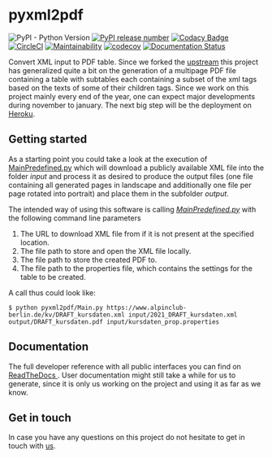 # pyxml2pdf

![PyPI - Python Version](https://img.shields.io/pypi/pyversions/pyxml2pdf)
[![PyPI release number](https://badge.fury.io/py/pyxml2pdf.svg)](https://pypi.org/project/pyxml2pdf/)
[![Codacy Badge](https://api.codacy.com/project/badge/Grade/d8cd591a0e814ed59f9e6f4a0ac5cf4c)](https://www.codacy.com/manual/blus_projects/pyxml2pdf?utm_source=github.com&amp;utm_medium=referral&amp;utm_content=BjoernLudwigPTB/pyxml2pdf&amp;utm_campaign=Badge_Grade)
[![CircleCI](https://circleci.com/gh/BjoernLudwigPTB/pyxml2pdf.svg?style=shield)](https://circleci.com/gh/BjoernLudwigPTB/pyxml2pdf)
[![Maintainability](https://api.codeclimate.com/v1/badges/fe9134d2e9449bd42175/maintainability)](https://codeclimate.com/github/BjoernLudwigPTB/pyxml2pdf/maintainability)
[![codecov](https://codecov.io/gh/BjoernLudwigPTB/pyxml2pdf/branch/master/graph/badge.svg)](https://codecov.io/gh/BjoernLudwigPTB/pyxml2pdf)
[![Documentation Status](https://readthedocs.org/projects/pyxml2pdf/badge/?version=latest)](https://pyxml2pdf.readthedocs.io/en/latest/?badge=latest)


Convert XML input to PDF table. Since we forked the
[upstream](https://github.com/kuras120/XMLToPDFConverter) this project has generalized
quite a bit on the generation of a multipage PDF file containing a table with
subtables each containing a subset of the xml tags based on the texts of some of
their children tags. Since we work on this project mainly every end of the year, one
can expect major developments during november to january. The next big step will be
the deployment on [Heroku](https://www.heroku.com). 

## Getting started 

As a starting point you could take a look at the execution of
[MainPredefined.py](pyxml2pdf/MainPredefined.py) which will download a publicly
available XML file into the folder *input* and process it as desired to produce the
output files (one file containing all generated pages in landscape and additionally
one file per page rotated into portrait) and place them in the subfolder *output*.

The intended way of using this software is calling
[_MainPredefined.py_](pyxml2pdf/Main.py) with the following command line parameters

1. The URL to download XML file from if it is not present at the specified location.
1. The file path to store and open the XML file locally.
1. The file path to store the created PDF to.
1. The file path to the properties file, which contains the settings for the table to
   be created.
   
A call thus could look like:

```shell
$ python pyxml2pdf/Main.py https://www.alpinclub-berlin.de/kv/DRAFT_kursdaten.xml input/2021_DRAFT_kursdaten.xml output/DRAFT_kursdaten.pdf input/kursdaten_prop.properties
```

## Documentation

The full developer reference with all public interfaces you can find on [ReadTheDocs
](https://pyxml2pdf.readthedocs.io/). User documentation might still take a while for
us to generate, since it is only us working on the project and using it as far as we
know.
 
## Get in touch
 
In case you have any questions on this project do not hesitate to get in touch with
[us](https://github.com/BjoernLudwigPTB/pyxml2pdf/graphs/contributors).

